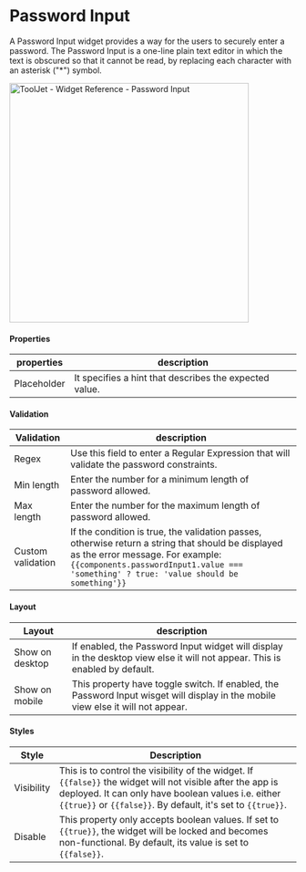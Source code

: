 # Password Input

A Password Input widget provides a way for the users to securely enter a password. The Password Input is a one-line plain text editor in which the text is obscured so that it cannot be read, by replacing each character with an asterisk ("*") symbol.

<img class="screenshot-full" src="/img/widgets/password-input/password-input.gif" alt="ToolJet - Widget Reference - Password Input" height="420"/>

#### Properties

| properties      | description |
| ----------- | ----------- |
| Placeholder |  It specifies a hint that describes the expected value.|

#### Validation

| Validation      | description |
| ----------- | ----------- |
| Regex | Use this field to enter a Regular Expression that will validate the password constraints. |
| Min length | Enter the number for a minimum length of password allowed.|
| Max length | Enter the number for the maximum length of password allowed. |
| Custom validation | If the condition is true, the validation passes, otherwise return a string that should be displayed as the error message. For example: `{{components.passwordInput1.value === 'something' ? true: 'value should be something'}}` |

#### Layout

| Layout      | description |
| ----------- | ----------- |
| Show on desktop | If enabled, the Password Input widget will display in the desktop view else it will not appear. This is enabled by default.|
| Show on mobile | This property have toggle switch. If enabled, the Password Input wisget will display in the mobile view else it will not appear.|

#### Styles

| Style      | Description |
| ----------- | ----------- |
| Visibility | This is to control the visibility of the widget. If `{{false}}` the widget will not visible after the app is deployed. It can only have boolean values i.e. either `{{true}}` or `{{false}}`. By default, it's set to `{{true}}`. |
| Disable |  This property only accepts boolean values. If set to `{{true}}`, the widget will be locked and becomes non-functional. By default, its value is set to `{{false}}`. |